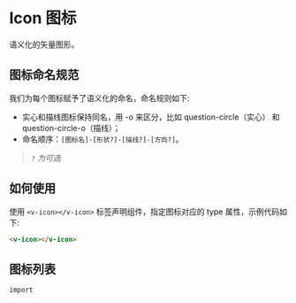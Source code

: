 # Icon 图标

语义化的矢量图形。

## 图标命名规范

我们为每个图标赋予了语义化的命名，命名规则如下:

- 实心和描线图标保持同名，用 -o 来区分，比如 question-circle（实心） 和 question-circle-o（描线）；
- 命名顺序：`[图标名]-[形状?]-[描线?]-[方向?]`。

> _`?` 为可选_

## 如何使用

使用 `<v-icon></v-icon>` 标签声明组件，指定图标对应的 type 属性，示例代码如下:

```html
<v-icon></v-icon>
```

## 图标列表

```__vue
import
```
